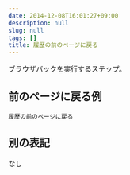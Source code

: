 ```yaml
---
date: 2014-12-08T16:01:27+09:00
description: null
slug: null
tags: []
title: 履歴の前のページに戻る
---
```


ブラウザバックを実行するステップ。

## 前のページに戻る例

```
履歴の前のページに戻る
```

## 別の表記

なし
